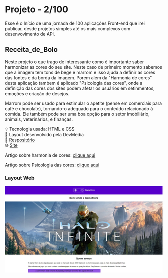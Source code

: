 # Projeto - 2/100
Esse é o Início de uma jornada de 100 aplicações Front-end que irei publicar, desde projetos simples até os mais complexos com desenvovimento de API.

## Receita_de_Bolo
Neste projeto o que trago de interessante como é importante saber harmonizar as cores do seu site. Neste caso de primeiro momento sabemos que a imagem tem tons de bege e marrom e isso ajuda a definir as cores das fontes e da borda da imagem.
 Porem alem da "Harmonia de cores" desta aplicação tambem é aplicado "Psicologia das cores", onde a definição das cores dos sites podem afetar os usuários em setinmentos, emoções e criação de desejos.

Marrom pode ser usado para estimular o apetite (pense em comerciais para café e chocolate), tornando-o adequado para o conteúdo relacionado à comida. Ele também pode ser uma boa opção para o setor imobiliário, animais, veterinários, e finanças.

💡 Tecnologia usada: HTML e CSS </br>
📑 Layout desenvolvido pela DevMedia </br>
📂 [Respositório](https://github.com/diego105xz/Receita_de_Bolo) </br>
🌐 [Site](https://diego105xz.github.io/padaria/) </br>

Artigo sobre harmonia de cores: [clique aqui](https://poraodastintas.com.br/harmonia-cores/)

Artigo sobre Psicologia das cores: [clique aqui](https://blog.wsiconsultoria.com/psicologia-das-cores-seu-website)

### Layout Web
![WEB](https://github.com/diego105xz/RepositorioImg/blob/main/game-stroreWeb.jpg)

